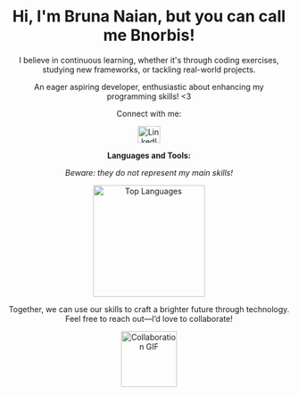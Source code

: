 <h1 align="center">Hi, I'm Bruna Naian, but you can call me Bnorbis!</h1>

<p align="center">I believe in continuous learning, whether it's through coding exercises, studying new frameworks, or tackling real-world projects.</p>

<p align="center">An eager aspiring developer, enthusiastic about enhancing my programming skills! &lt;3</p>

<p align="center">Connect with me:</p>

<p align="center">
  <a href="https://www.linkedin.com/in/bruna-naian-moreira-lima-garcia-9293a123a/" target="_blank">
    <img align="center" src="https://raw.githubusercontent.com/rahuldkjain/github-profile-readme-generator/master/src/images/icons/Social/linked-in-alt.svg" alt="LinkedIn - Bruna Naian" height="30" width="40" />
  </a>
</p>

<p align="center"><strong>Languages and Tools:</strong></p>
<p align="center"><em>Beware: they do not represent my main skills!</em></p>

<p align="center">
  <img src="https://github-readme-stats.vercel.app/api/top-langs/?username=Bnorbis&layout=compact" alt="Top Languages" width="200" />
</p>

<p align="center">Together, we can use our skills to craft a brighter future through technology. Feel free to reach out—I’d love to collaborate!</p>

<p align="center">
  <img src="https://user-images.githubusercontent.com/74038190/226127923-0e8b7792-7b3c-462b-951b-63c96ba1a5af.gif" alt="Collaboration GIF" width="100" />
</p>
